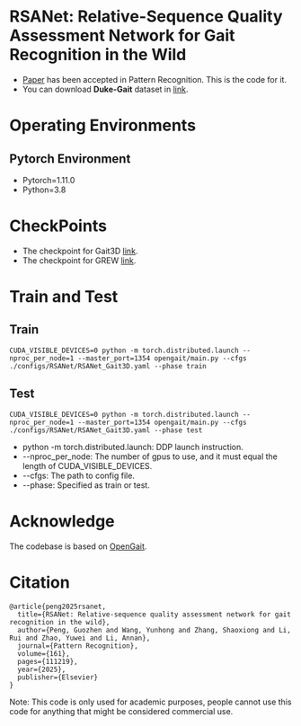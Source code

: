 # RSANet: Relative-Sequence Quality Assessment Network for Gait Recognition in the Wild
* [Paper](https://doi.org/10.1016/j.patcog.2024.111219) has been accepted in Pattern Recognition. This is the code for it.
* You can download **Duke-Gait** dataset in [link](https://github.com/PGZ-Sleepy/RSANet/tree/main/datasets/DukeGait).
# Operating Environments
## Pytorch Environment
* Pytorch=1.11.0
* Python=3.8
# CheckPoints
* The checkpoint for Gait3D [link](https://pan.baidu.com/s/1nfdcGeCWNOpq2FH62jKSSw?pwd=hxa4).
* The checkpoint for GREW [link](https://pan.baidu.com/s/1-eejS7eiI-NX44KqOWQ8HQ?pwd=3ftb).
# Train and Test
## Train
```
CUDA_VISIBLE_DEVICES=0 python -m torch.distributed.launch --nproc_per_node=1 --master_port=1354 opengait/main.py --cfgs ./configs/RSANet/RSANet_Gait3D.yaml --phase train
```
## Test
```
CUDA_VISIBLE_DEVICES=0 python -m torch.distributed.launch --nproc_per_node=1 --master_port=1354 opengait/main.py --cfgs ./configs/RSANet/RSANet_Gait3D.yaml --phase test
```
* python -m torch.distributed.launch: DDP launch instruction.
* --nproc_per_node: The number of gpus to use, and it must equal the length of CUDA_VISIBLE_DEVICES.
* --cfgs: The path to config file.
* --phase: Specified as train or test.
# Acknowledge
The codebase is based on [OpenGait](https://github.com/ShiqiYu/OpenGait).
# Citation
```
@article{peng2025rsanet,
  title={RSANet: Relative-sequence quality assessment network for gait recognition in the wild},
  author={Peng, Guozhen and Wang, Yunhong and Zhang, Shaoxiong and Li, Rui and Zhao, Yuwei and Li, Annan},
  journal={Pattern Recognition},
  volume={161},
  pages={111219},
  year={2025},
  publisher={Elsevier}
}
```
Note: This code is only used for academic purposes, people cannot use this code for anything that might be considered commercial use.
